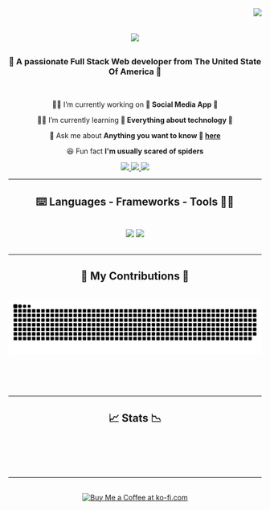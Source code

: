 <img align="right" src="https://visitor-badge.laobi.icu/badge?page_id=Ash0422.visitor-badge&left_color=red&right_color=green&left_text=Hello%20Visitors" />

<h1 align="center">
    <img src="https://readme-typing-svg.herokuapp.com/?font=Righteous&size=35&center=true&vCenter=true&width=500&height=70&duration=4000&lines=Hello+There!+👋;+I'm+Achraf+Chibane!;+A+Full+Stack+Web+Developer" />
</h1>

<h3 align="center">🗽 A passionate Full Stack Web developer from The United State Of America 🗽 </h3>

<br/>

<div align="center">
 
 🧑‍💻 I’m currently working on **📸 Social Media App 🤳**
 
 👨‍🎓 I’m currently learning **🤖 Everything about technology 🤖**

🙋 Ask me about **Anything you want to know 🐬 [here](https://github.com/salesp07/salesp07/issues)**

😆 Fun fact **I'm usually scared of spiders**

 </div>
 
<div align="center"> 
  <a href="mailto:chibane.tkd04@gmail.com">
    <img src="https://img.shields.io/badge/Gmail-333333?style=for-the-badge&logo=gmail&logoColor=red" />
  </a>
  <a href="https://www.linkedin.com/in/achraf-chibane/" target="_blank">
    <img src="https://img.shields.io/badge/LinkedIn-0077B5?style=for-the-badge&logo=linkedin&logoColor=white" target="_blank" />
  </a>
  <a href="https://https://achrafchibane.com/" target="_blank">
     <img src="https://img.shields.io/badge/Portfolio-FF5722?style=for-the-badge&logo=todoist&logoColor=white" target="_blank" /> <!-- sqlite, safari, google-chrome are other good icon options -->
  </a>
</div>

 <hr/>
 
<h2 align="center">⌨️ Languages - Frameworks - Tools 👨‍🔧</h2>
<br/>
<div align="center">
    <img src="https://skillicons.dev/icons?i=react,bootstrap,mui,html,css,vscode,github,figma,tailwind,git,r" />
    <img src="https://skillicons.dev/icons?i=nodejs,python,javascript,typescript,express,firebase,mongodb,c,java,nextjs,mysql,flask" /><br>
</div>

<br/>
<hr/>

<div align="center">
  <h2>🐛 My Contributions 🐛</h2>
  <br>
  <img alt="snake eating my contributions" src="https://raw.githubusercontent.com/Ash0422/Ash0422/output/github-contribution-grid-snake.svg" />
  
  <br/><br/><br/>
</div>

<hr/>

<h2 align="center">📈 Stats 📉</h2>
<br>
<div align=center>
  <!-- <img width=390 src="(https://github-readme-stats.vercel.app/api/pin/?Ash0422=anuraghazra&repo=github-readme-stats" alt="streak stats"/>
  <img width=390 src="https://github-readme-stats-Ash0422.vercel.app/api?username=Ash0422&count_private=true&show_icons=true&theme=react&rank_icon=github&border_radius=10" alt="readme stats" />
  <br/>
  <img width=325 align="center" src="https://github-readme-stats-salesp07.vercel.app/api/top-langs/?username=Ash0422&hide=HTML&langs_count=8&layout=compact&theme=react&border_radius=10&size_weight=0.5&count_weight=0.5&exclude_repo=github-readme-stats" alt="top langs" /> -->
</div>

<br/><br/>

<hr/>

<br/>

<div align="center">
<a href='https://ko-fi.com/ash0422' target='_blank'><img height='64' style='border:0px;height:64px;' src='https://storage.ko-fi.com/cdn/kofi1.png?v=3' border='0' alt='Buy Me a Coffee at ko-fi.com' /></a>
</div>

<br/>
